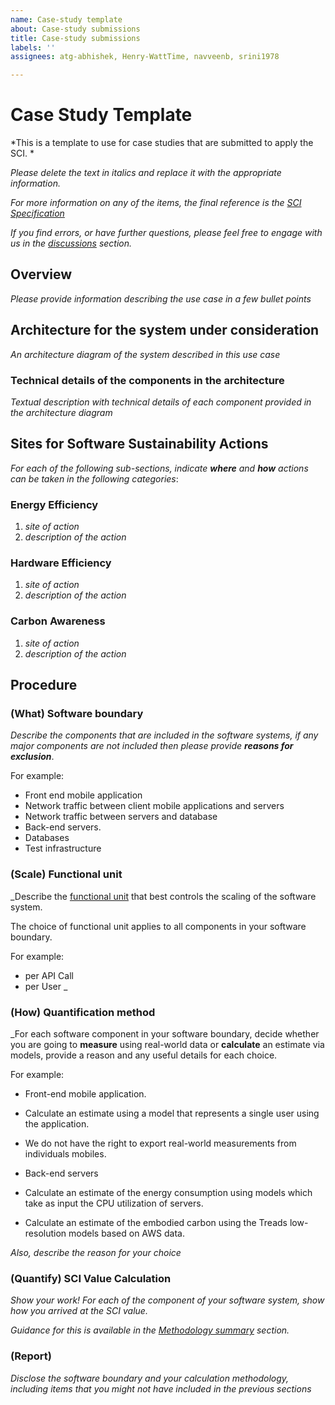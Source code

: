 ```yaml
---
name: Case-study template
about: Case-study submissions
title: Case-study submissions
labels: ''
assignees: atg-abhishek, Henry-WattTime, navveenb, srini1978

---
```


# Case Study Template

*This is a template to use for case studies that are submitted to apply the SCI. *

*Please delete the text in italics and replace it with the appropriate information.*

*For more information on any of the items, the final reference is the [SCI Specification](https://github.com/Green-Software-Foundation/software_carbon_intensity/blob/main/Software_Carbon_Intensity/Software_Carbon_Intensity_Specification.md)*

*If you find errors, or have further questions, please feel free to engage with us in the [discussions](https://github.com/Green-Software-Foundation/software_carbon_intensity/discussions) section.*

## Overview

_Please provide information describing the use case in a few bullet points_

## Architecture for the system under consideration

_An architecture diagram of the system described in this use case_

### Technical details of the components in the architecture

_Textual description with technical details of each component provided in the architecture diagram_

## Sites for Software Sustainability Actions

_For each of the following sub-sections, indicate **where** and **how** actions can be taken in the following categories_:

### Energy Efficiency 

1. _site of action_
2. _description of the action_

### Hardware Efficiency

1. _site of action_
2. _description of the action_

### Carbon Awareness

1. _site of action_
2. _description of the action_

## Procedure

### (What) Software boundary

_Describe the components that are included in the software systems, if any major components are not included then please provide **reasons for exclusion**_.

For example:
- Front end mobile application
- Network traffic between client mobile applications and servers
- Network traffic between servers and database
- Back-end servers.
- Databases
- Test infrastructure

### (Scale) Functional unit 

_Describe the [functional unit](https://github.com/Green-Software-Foundation/software_carbon_intensity/blob/main/Software_Carbon_Intensity/Software_Carbon_Intensity_Specification.md#functional-unit-r) that best controls the scaling of the software system.
 
The choice of functional unit applies to all components in your software boundary. 

For example:
- per API Call
- per User
_

### (How) Quantification method

_For each software component in your software boundary, decide whether you are going to **measure** using real-world data or **calculate** an estimate via models, provide a reason and any useful details for each choice.

For example:
- Front-end mobile application. 
 - Calculate an estimate using a model that represents a single user using the application. 
 - We do not have the right to export real-world measurements from individuals mobiles.

- Back-end servers
 - Calculate an estimate of the energy consumption using models which take as input the CPU utilization of servers.
 - Calculate an estimate of the embodied carbon using the Treads low-resolution models based on AWS data.

_Also, describe the reason for your choice_

### (Quantify) SCI Value Calculation

_Show your work! For each of the component of your software system, show how you arrived at the SCI value._

_Guidance for this is available in the [Methodology summary](https://github.com/Green-Software-Foundation/software_carbon_intensity/blob/main/Software_Carbon_Intensity/Software_Carbon_Intensity_Specification.md#methodology-summary) section._

### (Report) 

_Disclose the software boundary and your calculation methodology, including items that you might not have included in the previous sections_

